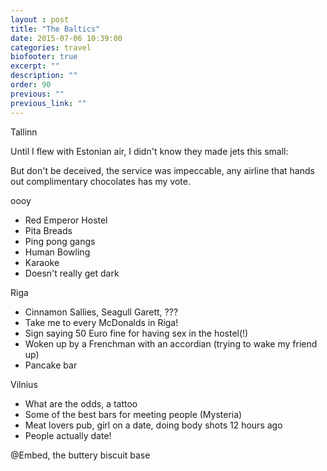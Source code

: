 ```yaml
---
layout : post
title: "The Baltics"
date: 2015-07-06 10:39:00
categories: travel
biofooter: true
excerpt: ""
description: ""
order: 90
previous: ""
previous_link: ""
---
```


Tallinn

Until I flew with Estonian air, I didn't know they made jets this small:

But don't be deceived, the service was impeccable, any airline that hands out complimentary chocolates has my vote.

oooy

- Red Emperor Hostel
- Pita Breads
- Ping pong gangs
- Human Bowling
- Karaoke
- Doesn't really get dark

Riga

- Cinnamon Sallies, Seagull Garett, ???
- Take me to every McDonalds in Riga!
- Sign saying 50 Euro fine for having sex in the hostel(!)
- Woken up by a Frenchman with an accordian (trying to wake my friend up)
- Pancake bar

Vilnius

- What are the odds, a tattoo
- Some of the best bars for meeting people (Mysteria)
- Meat lovers pub, girl on a date, doing body shots 12 hours ago
- People actually date! 

@Embed, the buttery biscuit base